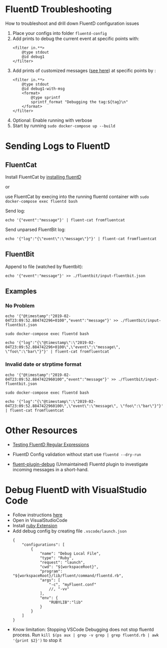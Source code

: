 # FluentD Troubleshooting
How to troubleshoot and drill down FluentD configuration issues

1. Place your configs into folder `fluentd-config`
1. Add prints to debug the current event at specific points with: 
    ```
    <filter in.**>
        @type stdout
        @id debug1
    </filter>
    ```
1. Add prints of customized messages ([see here](https://github.com/toyama0919/fluent-plugin-formatter_sprintf)) at specific points by :
    ```
    <filter in.**>
        @type stdout
        @id debug1-with-msg
        <format>
            @type sprintf
            sprintf_format "Debugging the tag:${tag}\n"
        </format>
    </filter>
    ```
1. Optional: Enable running with verbose
1. Start by running `sudo docker-compose up --build`

# Sending Logs to FluentD
## FluentCat
Install FluentCat by [installing fluentD](https://docs.fluentd.org/installation)

or

use FluentCat by execing into the running fluentd container with
`sudo docker-compose exec fluentd bash`

Send log:
```
echo '{"event":"message"}' | fluent-cat fromfluentcat
```

Send unparsed FluentBit log:
```
echo '{"log":"{\"event\":\"message\"}"}' | fluent-cat fromfluentcat
```

## FluentBit
Append to file (watched by fluentbit):
```
echo '{"event":"message"}' >> ./fluentbit/input-fluentbit.json
```

## Examples
### No Problem 
```
echo '{"@timestamp":"2019-02-04T23:09:52.884742296+0100","event":"message"}' >> ./fluentbit/input-fluentbit.json
```

`sudo docker-compose exec fluentd bash`
```
echo '{"log":"{\"@timestamp\":\"2019-02-04T23:09:52.884742296+0100\",\"event\":\"message\", \"foo\":\"bar\"}"}' | fluent-cat fromfluentcat
```

### Invalid date or strptime format
```
echo '{"@timestamp":"2019-02-04T23:09:52.8847422960100","event":"message"}' >> ./fluentbit/input-fluentbit.json
```

`sudo docker-compose exec fluentd bash`
```
echo '{"log":"{\"@timestamp\":\"2019-02-04T23:09:52.8847422960100\",\"event\":\"message\", \"foo\":\"bar\"}"}' | fluent-cat fromfluentcat
```

# Other Resources
* [Testing FluentD Regular Expressions](https://fluentular.herokuapp.com/) 

* FluentD Config validation without start use `fluentd --dry-run`
* [fluent-plugin-debug](https://github.com/sonots/fluent-plugin-debug) (Unmaintained) Fluentd plugin to investigate incoming messages in a short-hand.

# Debug FluentD with VisualStudio Code
* Follow instructions [here](https://github.com/fluent/fluentd#development)
* Open in VisualStudioCode
* Install [ruby Extension](https://github.com/rubyide/vscode-ruby)
* Add debug config by creating file `.vscode/launch.json`
    ```
    {
        "configurations": [
            {
                "name": "Debug Local File",
                "type": "Ruby",
                "request": "launch",
                "cwd": "${workspaceRoot}",
                "program": "${workspaceRoot}/lib/fluent/command/fluentd.rb",
                "args": [
                    "-c", "myFluent.conf"
                    //, "-vv"
                ],
                "env": { 
                    "RUBYLIB":"lib"
                }
            }
        ]
    }
    ```
* Know limitation: Stopping VSCode Debugging does not stop fluentd process. Run `kill $(ps aux | grep -v grep | grep fluentd.rb | awk '{print $2}')` to stop it